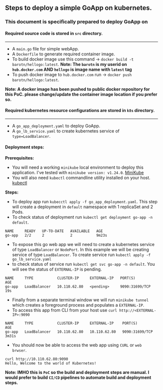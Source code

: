 ## Steps to deploy a simple GoApp on kubernetes. 
### This document is specifically prepared to deploy GoApp on 


#### Required source code is stored in `src` directory.
_______________________________________________________

- A `main.go` file for simple webApp.
- A `Dockerfile` to generate required container image. 
- To build docker image use this command -> `docker build -t barotn/hellogo:latest`. 
**Note: The `barotn` is my userid on `hub.docker.com` AND `hellogo` is image name with `latest` tag**
- To push docker image to `hub.docker.com` run -> `docker push barotn/hellogo:latest`.

**Note: A docker image has been pushed to public docker repository for this PoC. please change/update the container image location if you prefer so.**

#### Required kubernetes resource configurations are stored in `k8s` directory.
-------------------------------------------------------------------------------

- A `go_app_deployment.yaml` to deploy GoApp. 
- A `go_lb_service.yaml` to create kubernetes service of `type=LoadBalancer`. 

#### Deployment steps:
**Prerequisites:**
- You will need a working `minikube` local environment to deploy this application. I've tested with `minikube version: v1.24.0`. [MiniKube](https://minikube.sigs.k8s.io/docs/start/)
- You will also need `kubectl` commandline utility installed on your host. [kubectl](https://kubernetes.io/docs/tasks/tools/install-kubectl-macos/)

**Steps:**
- To deploy app run `kubecctl apply -f go_app_deployment.yaml`. This step will create a deployment in `default` namespace with 1 replicaSet and 2 Pods.
- To check status of deployment run `kubectl get deployment go-app -n default`.
```
NAME     READY   UP-TO-DATE   AVAILABLE   AGE
go-app   2/2     2            2           9m23s
```
- To expose this go web app we will need to create a kubernetes service of type `LoadBalancer` or `NodePort`. In this example we will be creating service of type `LoadBalancer`. To create service run `kubectl apply -f go_lb_service.yaml`
- to check status of service run `kubectl get svc go-app -n default`. You will see the status of `EXTERNAL-IP` is pending. 
```
NAME     TYPE           CLUSTER-IP     EXTERNAL-IP   PORT(S)          AGE
go-app   LoadBalancer   10.110.62.80   <pending>     9090:31699/TCP   19s
```

- Finally from a separate terminal window we will run `minikube tunnel` which creates a foreground process and populates a `EXTERNAL-IP`.
- To access this app from CLI from your host use `curl http://<EXTERNAL-IP>:9090`

```$kubectl get svc go-app -n default
NAME     TYPE           CLUSTER-IP     EXTERNAL-IP    PORT(S)          AGE
go-app   LoadBalancer   10.110.62.80   10.110.62.80   9090:31699/TCP   3m31s
```

- You should now be able to access the web app using `CURL` or `web brwser`.

```
curl http://10.110.62.80:9090
Hello, Welcome to the world of Kubernetes!
```

**Note: IMHO this is `PoC` so the build and deployment steps are manual. I would prefer to build `CI/CD` pipelines to automate build and deployment steps.**
